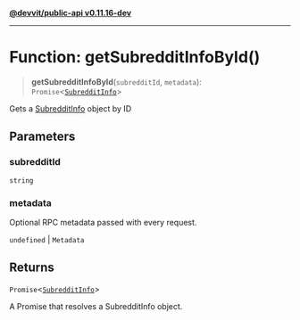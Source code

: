 [**@devvit/public-api v0.11.16-dev**](../../README.md)

---

# Function: getSubredditInfoById()

> **getSubredditInfoById**(`subredditId`, `metadata`): `Promise`\<[`SubredditInfo`](../type-aliases/SubredditInfo.md)\>

Gets a [SubredditInfo](../type-aliases/SubredditInfo.md) object by ID

## Parameters

### subredditId

`string`

### metadata

Optional RPC metadata passed with every request.

`undefined` | `Metadata`

## Returns

`Promise`\<[`SubredditInfo`](../type-aliases/SubredditInfo.md)\>

A Promise that resolves a SubredditInfo object.
